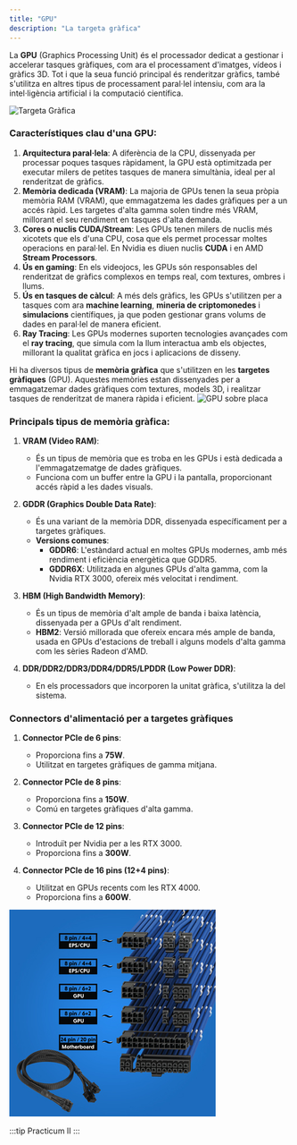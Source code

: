 ```yaml
---
title: "GPU"
description: "La targeta gràfica"
---
```


La **GPU** (Graphics Processing Unit) és el processador dedicat a gestionar i accelerar tasques gràfiques, com ara el processament d'imatges, vídeos i gràfics 3D. Tot i que la seua funció principal és renderitzar gràfics, també s'utilitza en altres tipus de processament paral·lel intensiu, com ara la intel·ligència artificial i la computació científica.

![Targeta Gràfica](https://i.blogs.es/332cf8/screenshot_3638/1366_2000.webp)

### Característiques clau d'una GPU:
1. **Arquitectura paral·lela**: A diferència de la CPU, dissenyada per processar poques tasques ràpidament, la GPU està optimitzada per executar milers de petites tasques de manera simultània, ideal per al renderitzat de gràfics.
2. **Memòria dedicada (VRAM)**: La majoria de GPUs tenen la seua pròpia memòria RAM (VRAM), que emmagatzema les dades gràfiques per a un accés ràpid. Les targetes d'alta gamma solen tindre més VRAM, millorant el seu rendiment en tasques d'alta demanda.
3. **Cores o nuclis CUDA/Stream**: Les GPUs tenen milers de nuclis més xicotets que els d'una CPU, cosa que els permet processar moltes operacions en paral·lel. En Nvidia es diuen nuclis **CUDA** i en AMD **Stream Processors**.
4. **Ús en gaming**: En els videojocs, les GPUs són responsables del renderitzat de gràfics complexos en temps real, com textures, ombres i llums.
5. **Ús en tasques de càlcul**: A més dels gràfics, les GPUs s'utilitzen per a tasques com ara **machine learning**, **mineria de criptomonedes** i **simulacions** científiques, ja que poden gestionar grans volums de dades en paral·lel de manera eficient.
6. **Ray Tracing**: Les GPUs modernes suporten tecnologies avançades com el **ray tracing**, que simula com la llum interactua amb els objectes, millorant la qualitat gràfica en jocs i aplicacions de disseny.


Hi ha diversos tipus de **memòria gràfica** que s'utilitzen en les **targetes gràfiques** (GPU). Aquestes memòries estan dissenyades per a emmagatzemar dades gràfiques com textures, models 3D, i realitzar tasques de renderitzat de manera ràpida i eficient.
![GPU sobre placa](https://i.blogs.es/0ba60b/screenshot_3639/1366_2000.webp)

### Principals tipus de memòria gràfica:

1. **VRAM (Video RAM)**:
   - És un tipus de memòria que es troba en les GPUs i està dedicada a l'emmagatzematge de dades gràfiques.
   - Funciona com un buffer entre la GPU i la pantalla, proporcionant accés ràpid a les dades visuals.

2. **GDDR (Graphics Double Data Rate)**:
   - És una variant de la memòria DDR, dissenyada específicament per a targetes gràfiques.
   - **Versions comunes**:
     - **GDDR6**: L'estàndard actual en moltes GPUs modernes, amb més rendiment i eficiència energètica que GDDR5.
     - **GDDR6X**: Utilitzada en algunes GPUs d'alta gamma, com la Nvidia RTX 3000, ofereix més velocitat i rendiment.

3. **HBM (High Bandwidth Memory)**:
   - És un tipus de memòria d'alt ample de banda i baixa latència, dissenyada per a GPUs d'alt rendiment.
   - **HBM2**: Versió millorada que ofereix encara més ample de banda, usada en GPUs d'estacions de treball i alguns models d'alta gamma com les sèries Radeon d'AMD.

4. **DDR/DDR2/DDR3/DDR4/DDR5/LPDDR (Low Power DDR)**:
   - En els processadors que incorporen la unitat gràfica, s'utilitza la del sistema.

### Connectors d'alimentació per a targetes gràfiques

1. **Connector PCIe de 6 pins**:
   - Proporciona fins a **75W**.
   - Utilitzat en targetes gràfiques de gamma mitjana.

2. **Connector PCIe de 8 pins**:
   - Proporciona fins a **150W**.
   - Comú en targetes gràfiques d'alta gamma.

3. **Connector PCIe de 12 pins**:
   - Introduït per Nvidia per a les RTX 3000.
   - Proporciona fins a **300W**.

4. **Connector PCIe de 16 pins (12+4 pins)**:
   - Utilitzat en GPUs recents com les RTX 4000.
   - Proporciona fins a **600W**.


![cablejat GPU](../../../../assets/ut1/GPU-Power-Cables.jpg)

:::tip
Practicum II
:::
